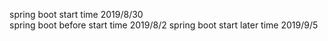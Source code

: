 spring boot start time 2019/8/30           
spring boot before start time 2019/8/2
spring boot start later time 2019/9/5

